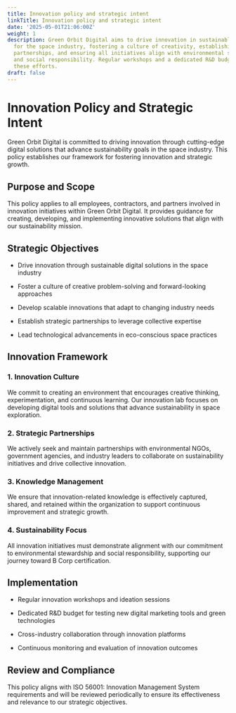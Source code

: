 ```yaml
---
title: Innovation policy and strategic intent
linkTitle: Innovation policy and strategic intent
date: '2025-05-01T21:06:00Z'
weight: 1
description: Green Orbit Digital aims to drive innovation in sustainable digital solutions
  for the space industry, fostering a culture of creativity, establishing strategic
  partnerships, and ensuring all initiatives align with environmental stewardship
  and social responsibility. Regular workshops and a dedicated R&D budget will support
  these efforts.
draft: false
---
```



# Innovation Policy and Strategic Intent

Green Orbit Digital is committed to driving innovation through cutting-edge digital solutions that advance sustainability goals in the space industry. This policy establishes our framework for fostering innovation and strategic growth.

## Purpose and Scope

This policy applies to all employees, contractors, and partners involved in innovation initiatives within Green Orbit Digital. It provides guidance for creating, developing, and implementing innovative solutions that align with our sustainability mission.

## Strategic Objectives

- Drive innovation through sustainable digital solutions in the space industry

- Foster a culture of creative problem-solving and forward-looking approaches

- Develop scalable innovations that adapt to changing industry needs

- Establish strategic partnerships to leverage collective expertise

- Lead technological advancements in eco-conscious space practices

## Innovation Framework

### 1. Innovation Culture

We commit to creating an environment that encourages creative thinking, experimentation, and continuous learning. Our innovation lab focuses on developing digital tools and solutions that advance sustainability in space exploration.

### 2. Strategic Partnerships

We actively seek and maintain partnerships with environmental NGOs, government agencies, and industry leaders to collaborate on sustainability initiatives and drive collective innovation.

### 3. Knowledge Management

We ensure that innovation-related knowledge is effectively captured, shared, and retained within the organization to support continuous improvement and strategic growth.

### 4. Sustainability Focus

All innovation initiatives must demonstrate alignment with our commitment to environmental stewardship and social responsibility, supporting our journey toward B Corp certification.

## Implementation

- Regular innovation workshops and ideation sessions

- Dedicated R&D budget for testing new digital marketing tools and green technologies

- Cross-industry collaboration through innovation platforms

- Continuous monitoring and evaluation of innovation outcomes

## Review and Compliance

This policy aligns with ISO 56001: Innovation Management System requirements and will be reviewed periodically to ensure its effectiveness and relevance to our strategic objectives.